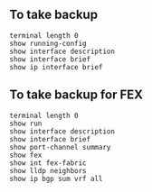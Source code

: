 ## To take backup
```
terminal length 0
show running-config
show interface description
show interface brief
show ip interface brief

```
## To take backup for FEX
```
terminal length 0
show run
show interface description
show interface brief
show port-channel summary
show fex
show int fex-fabric
show lldp neighbors
show ip bgp sum vrf all

```

